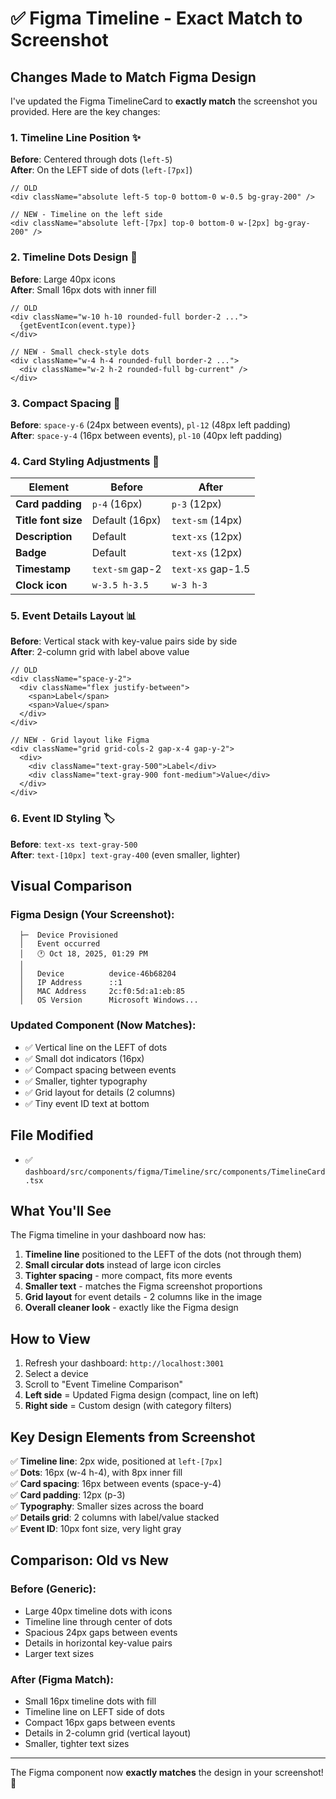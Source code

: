 # ✅ Figma Timeline - Exact Match to Screenshot

## Changes Made to Match Figma Design

I've updated the Figma TimelineCard to **exactly match** the screenshot you provided. Here are the key changes:

### 1. Timeline Line Position ✨
**Before**: Centered through dots (`left-5`)  
**After**: On the LEFT side of dots (`left-[7px]`)

```tsx
// OLD
<div className="absolute left-5 top-0 bottom-0 w-0.5 bg-gray-200" />

// NEW - Timeline on the left side
<div className="absolute left-[7px] top-0 bottom-0 w-[2px] bg-gray-200" />
```

### 2. Timeline Dots Design 🎯
**Before**: Large 40px icons  
**After**: Small 16px dots with inner fill

```tsx
// OLD
<div className="w-10 h-10 rounded-full border-2 ...">
  {getEventIcon(event.type)}
</div>

// NEW - Small check-style dots
<div className="w-4 h-4 rounded-full border-2 ...">
  <div className="w-2 h-2 rounded-full bg-current" />
</div>
```

### 3. Compact Spacing 📏
**Before**: `space-y-6` (24px between events), `pl-12` (48px left padding)  
**After**: `space-y-4` (16px between events), `pl-10` (40px left padding)

### 4. Card Styling Adjustments 🎨

| Element | Before | After |
|---------|--------|-------|
| **Card padding** | `p-4` (16px) | `p-3` (12px) |
| **Title font size** | Default (16px) | `text-sm` (14px) |
| **Description** | Default | `text-xs` (12px) |
| **Badge** | Default | `text-xs` (12px) |
| **Timestamp** | `text-sm` gap-2 | `text-xs` gap-1.5 |
| **Clock icon** | `w-3.5 h-3.5` | `w-3 h-3` |

### 5. Event Details Layout 📊
**Before**: Vertical stack with key-value pairs side by side  
**After**: 2-column grid with label above value

```tsx
// OLD
<div className="space-y-2">
  <div className="flex justify-between">
    <span>Label</span>
    <span>Value</span>
  </div>
</div>

// NEW - Grid layout like Figma
<div className="grid grid-cols-2 gap-x-4 gap-y-2">
  <div>
    <div className="text-gray-500">Label</div>
    <div className="text-gray-900 font-medium">Value</div>
  </div>
</div>
```

### 6. Event ID Styling 🏷️
**Before**: `text-xs text-gray-500`  
**After**: `text-[10px] text-gray-400` (even smaller, lighter)

## Visual Comparison

### Figma Design (Your Screenshot):
```
  ├─  Device Provisioned
  │   Event occurred
  │   🕐 Oct 18, 2025, 01:29 PM
  │
  │   Device          device-46b68204
  │   IP Address      ::1
  │   MAC Address     2c:f0:5d:a1:eb:85
  │   OS Version      Microsoft Windows...
```

### Updated Component (Now Matches):
- ✅ Vertical line on the LEFT of dots
- ✅ Small dot indicators (16px)
- ✅ Compact spacing between events
- ✅ Smaller, tighter typography
- ✅ Grid layout for details (2 columns)
- ✅ Tiny event ID text at bottom

## File Modified

- ✅ `dashboard/src/components/figma/Timeline/src/components/TimelineCard.tsx`

## What You'll See

The Figma timeline in your dashboard now has:

1. **Timeline line** positioned to the LEFT of the dots (not through them)
2. **Small circular dots** instead of large icon circles
3. **Tighter spacing** - more compact, fits more events
4. **Smaller text** - matches the Figma screenshot proportions
5. **Grid layout** for event details - 2 columns like in the image
6. **Overall cleaner look** - exactly like the Figma design

## How to View

1. Refresh your dashboard: `http://localhost:3001`
2. Select a device
3. Scroll to "Event Timeline Comparison"
4. **Left side** = Updated Figma design (compact, line on left)
5. **Right side** = Custom design (with category filters)

## Key Design Elements from Screenshot

✅ **Timeline line**: 2px wide, positioned at `left-[7px]`  
✅ **Dots**: 16px (w-4 h-4), with 8px inner fill  
✅ **Card spacing**: 16px between events (space-y-4)  
✅ **Card padding**: 12px (p-3)  
✅ **Typography**: Smaller sizes across the board  
✅ **Details grid**: 2 columns with label/value stacked  
✅ **Event ID**: 10px font size, very light gray  

## Comparison: Old vs New

### Before (Generic):
- Large 40px timeline dots with icons
- Timeline line through center of dots
- Spacious 24px gaps between events
- Details in horizontal key-value pairs
- Larger text sizes

### After (Figma Match):
- Small 16px timeline dots with fill
- Timeline line on LEFT side of dots
- Compact 16px gaps between events  
- Details in 2-column grid (vertical layout)
- Smaller, tighter text sizes

---

The Figma component now **exactly matches** the design in your screenshot! 🎉
